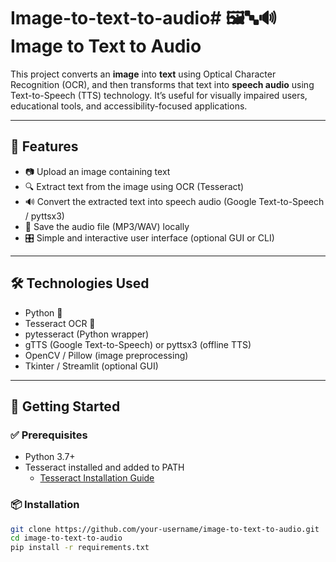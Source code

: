 # Image-to-text-to-audio# 🖼️🔤🔊 Image to Text to Audio

This project converts an **image** into **text** using Optical Character Recognition (OCR), and then transforms that text into **speech audio** using Text-to-Speech (TTS) technology. It’s useful for visually impaired users, educational tools, and accessibility-focused applications.

---

## 📌 Features

- 📷 Upload an image containing text
- 🔍 Extract text from the image using OCR (Tesseract)
- 🔊 Convert the extracted text into speech audio (Google Text-to-Speech / pyttsx3)
- 💾 Save the audio file (MP3/WAV) locally
- 🎛️ Simple and interactive user interface (optional GUI or CLI)

---

## 🛠️ Technologies Used

- Python 🐍
- Tesseract OCR 📖
- pytesseract (Python wrapper)
- gTTS (Google Text-to-Speech) or pyttsx3 (offline TTS)
- OpenCV / Pillow (image preprocessing)
- Tkinter / Streamlit (optional GUI)

---

## 🚀 Getting Started

### ✅ Prerequisites

- Python 3.7+
- Tesseract installed and added to PATH
  - [Tesseract Installation Guide](https://github.com/tesseract-ocr/tesseract)
  
### 📦 Installation

```bash
git clone https://github.com/your-username/image-to-text-to-audio.git
cd image-to-text-to-audio
pip install -r requirements.txt
